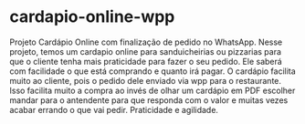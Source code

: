 # cardapio-online-wpp
Projeto Cardápio Online com finalização de pedido no WhatsApp.
Nesse projeto, temos um cardapio online para sanduicheirias ou pizzarias para que o cliente tenha mais praticidade para fazer o seu pedido.
Ele saberá com facilidade o que está comprando e quanto irá pagar.
O cardápio facilita muito ao cliente, pois o pedido dele enviado via wpp para o restaurante.
Isso facilita muito a compra ao invés de olhar um cardápio em PDF escolher mandar para o antendente para que responda com o valor e muitas vezes acabar errando o que vai pedir.
Praticidade e agilidade.
